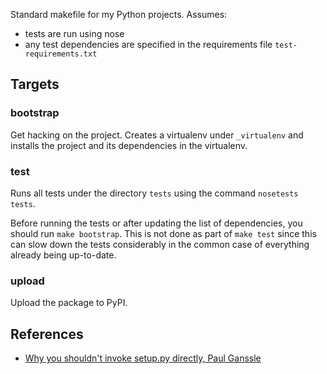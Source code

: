 Standard makefile for my Python projects. Assumes:

* tests are run using nose
* any test dependencies are specified in the requirements file `test-requirements.txt`

## Targets

### bootstrap

Get hacking on the project. Creates a virtualenv under `_virtualenv` and
installs the project and its dependencies in the virtualenv.

### test

Runs all tests under the directory `tests` using the command `nosetests tests`.

Before running the tests or after updating the list of dependencies,
you should run `make bootstrap`.
This is not done as part of `make test` since this can slow down the tests considerably
in the common case of everything already being up-to-date.

### upload

Upload the package to PyPI.

## References

* [Why you shouldn't invoke setup.py directly, Paul Ganssle](https://blog.ganssle.io/articles/2021/10/setup-py-deprecated.html)
